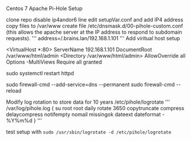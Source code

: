Centos 7 Apache Pi-Hole Setup

clone repo
disable ip4andor6 line
edit setupVar.conf and add IP4 address
copy files to /var/www
create file /etc/dnsmask.d/00-pihole-custom.conf (this allows the apache server at the IP address to respond to subdomain requests).
'''
address=/.brains.lan/192.168.1.101
'''
Add viritual host setup

<VirtualHost *:80>
 ServerName 192.168.1.101
 DocumentRoot /var/www/html/admin
 <Directory /var/www/html/admin>
  AllowOverride all
  Options -MultiViews
  Require all granted
 </Directory>
</VirtualHost>

sudo systemctl restart httpd

sudo firewall-cmd --add-service=dns --permanent 
sudo firewall-cmd --reload

Modify log rotation to store data for 10 years
/etc/pihole/logrotate
'''
/var/log/pihole.log {
	su root root
	daily
	rotate 3650
	copytruncate
	compress
	delaycompress
	notifempty
	nomail
	missingok
	dateext
	dateformat -%Y%m%d
}
'''

test setup with
`sudo /usr/sbin/logrotate -d /etc/pihole/logrotate`